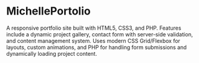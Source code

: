 # MichellePortolio
A responsive portfolio site built with HTML5, CSS3, and PHP. Features include a dynamic project gallery, contact form with server-side validation, and content management system. Uses modern CSS Grid/Flexbox for layouts, custom animations, and PHP for handling form submissions and dynamically loading project content.
